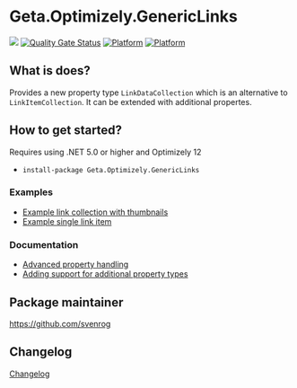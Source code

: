 # Geta.Optimizely.GenericLinks

![](<http://tc.geta.no/app/rest/builds/buildType:(id:GetaPackages_Genericlinks_00ci),branch:master/statusIcon>)
[![Quality Gate Status](https://sonarcloud.io/api/project_badges/measure?project=Geta_geta-optimizely-genericlinks&metric=alert_status)](https://sonarcloud.io/summary/new_code?id=Geta_geta-optimizely-genericlinks)
[![Platform](https://img.shields.io/badge/Platform-.NET%205-blue.svg?style=flat)](https://docs.microsoft.com/en-us/dotnet/)
[![Platform](https://img.shields.io/badge/Optimizely-%2012-orange.svg?style=flat)](http://world.episerver.com/cms/)

## What is does?

Provides a new property type `LinkDataCollection` which is an alternative to `LinkItemCollection`. It can be extended with additional propertes.

## How to get started?

Requires using .NET 5.0 or higher and Optimizely 12

- `install-package Geta.Optimizely.GenericLinks`

### Examples

- [Example link collection with thumbnails](./docs/example-link-data-collection.md)
- [Example single link item](./docs/example-single-link.md)

### Documentation

- [Advanced property handling](./docs/advanced-property-handling.md)
- [Adding support for additional property types](./docs/adding-support-for-new-properties.md)

## Package maintainer

https://github.com/svenrog

## Changelog

[Changelog](CHANGELOG.md)
